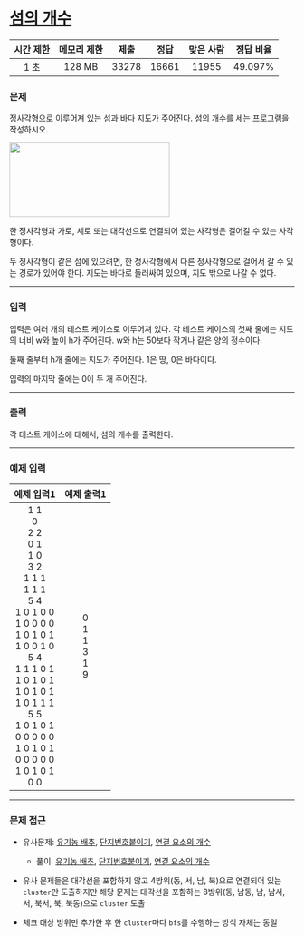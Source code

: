 # [섬의 개수](https://www.acmicpc.net/problem/4963)

<div align = center>

| 시간 제한 | 메모리 제한 | 제출  | 정답  | 맞은 사람 | 정답 비율 |
| :-------: | :---------: | :---: | :---: | :-------: | :-------: |
|   1 초    |   128 MB    | 33278 | 16661 |   11955   |  49.097%  |

</div>

### 문제

정사각형으로 이루어져 있는 섬과 바다 지도가 주어진다. 섬의 개수를 세는 프로그램을 작성하시오.

<img src="https://www.acmicpc.net/upload/images/island.png" width = "283" height = 131>

한 정사각형과 가로, 세로 또는 대각선으로 연결되어 있는 사각형은 걸어갈 수 있는 사각형이다. 

두 정사각형이 같은 섬에 있으려면, 한 정사각형에서 다른 정사각형으로 걸어서 갈 수 있는 경로가 있어야 한다. 지도는 바다로 둘러싸여 있으며, 지도 밖으로 나갈 수 없다.

---

### 입력

입력은 여러 개의 테스트 케이스로 이루어져 있다. 각 테스트 케이스의 첫째 줄에는 지도의 너비 w와 높이 h가 주어진다. w와 h는 50보다 작거나 같은 양의 정수이다.

둘째 줄부터 h개 줄에는 지도가 주어진다. 1은 땅, 0은 바다이다.

입력의 마지막 줄에는 0이 두 개 주어진다.

---

### 출력

각 테스트 케이스에 대해서, 섬의 개수를 출력한다.

---

### 예제 입력

|                                                                                                                                     예제 입력1                                                                                                                                      |           예제 출력1            |
| :---------------------------------------------------------------------------------------------------------------------------------------------------------------------------------------------------------------------------------------------------------------------------------: | :-----------------------------: |
| 1 1<br/>0<br/>2 2<br/>0 1<br/>1 0<br/>3 2<br/>1 1 1<br/>1 1 1<br/>5 4<br/>1 0 1 0 0<br/>1 0 0 0 0<br/>1 0 1 0 1<br/>1 0 0 1 0<br/>5 4<br/>1 1 1 0 1<br/>1 0 1 0 1<br/>1 0 1 0 1<br/>1 0 1 1 1<br/>5 5<br/>1 0 1 0 1<br/>0 0 0 0 0<br/>1 0 1 0 1<br/>0 0 0 0 0<br/>1 0 1 0 1<br/>0 0 | 0<br/>1<br/>1<br/>3<br/>1<br/>9 |


---

### 문제 접근

  - 유사문제: [유기농 배추](https://www.acmicpc.net/problem/1012), [단지번호붙이기](https://www.acmicpc.net/problem/2667), [연결 요소의 개수](https://www.acmicpc.net/problem/11724)

    - 풀이: [유기농 배추](https://github.com/firemancha/Algorithm/tree/main/Baekjoon/Graph/%5B1012%5D%EC%9C%A0%EA%B8%B0%EB%86%8D%20%EB%B0%B0%EC%B6%94), [단지번호붙이기](https://github.com/firemancha/Algorithm/tree/main/Baekjoon/Graph/%5B2667%5D%EB%8B%A8%EC%A7%80%EB%B2%88%ED%98%B8%EB%B6%99%EC%9D%B4%EA%B8%B0), [연결 요소의 개수](https://github.com/firemancha/Algorithm/tree/main/Baekjoon/Graph/%5B11724%5D%EC%97%B0%EA%B2%B0%20%EC%9A%94%EC%86%8C%EC%9D%98%20%EA%B0%9C%EC%88%98)

  - 유사 문제들은 대각선을 포함하지 않고 4방위(동, 서, 남, 북)으로 연결되어 있는 `cluster`만 도출하지만 해당 문제는 대각선을 포함하는 8방위(동, 남동, 남, 남서, 서, 북서, 북, 북동)으로 `cluster` 도출

  - 체크 대상 방위만 추가한 후 한 `cluster`마다 `bfs`를 수행하는 방식 자체는 동일